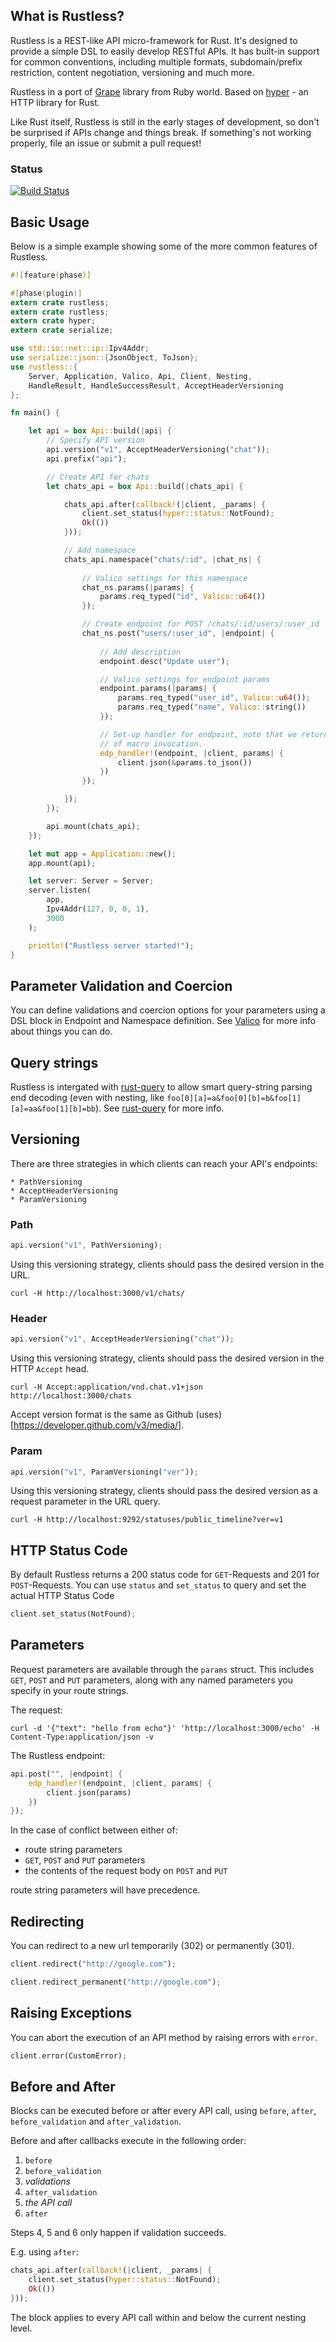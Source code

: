 ## What is Rustless?

Rustless is a REST-like API micro-framework for Rust. It's designed to provide a simple DSL to easily develop RESTful APIs. It has built-in support for common conventions, including multiple formats, subdomain/prefix restriction, content negotiation, versioning and much more.

Rustless in a port of [Grape] library from Ruby world. Based on [hyper] - an HTTP library for Rust.

Like Rust itself, Rustless is still in the early stages of development, so don't be surprised if APIs change and things break. If something's not working properly, file an issue or submit a pull request! 

[Grape]: https://github.com/intridea/grape
[hyper]: https://github.com/hyperium/hyper

### Status
[![Build Status](https://travis-ci.org/rustless/rustless.svg?branch=master)](https://travis-ci.org/rustless/rustless)

## Basic Usage

Below is a simple example showing some of the more common features of Rustless.

~~~rust
#![feature(phase)]

#[phase(plugin)]
extern crate rustless;
extern crate rustless;
extern crate hyper;
extern crate serialize;

use std::io::net::ip::Ipv4Addr;
use serialize::json::{JsonObject, ToJson};
use rustless::{
    Server, Application, Valico, Api, Client, Nesting, 
    HandleResult, HandleSuccessResult, AcceptHeaderVersioning
};

fn main() {

    let api = box Api::build(|api| {
        // Specify API version
        api.version("v1", AcceptHeaderVersioning("chat"));
        api.prefix("api");

        // Create API for chats
        let chats_api = box Api::build(|chats_api| {

            chats_api.after(callback!(|client, _params| {
                client.set_status(hyper::status::NotFound);
                Ok(())
            }));

            // Add namespace
            chats_api.namespace("chats/:id", |chat_ns| {
                
                // Valico settings for this namespace
                chat_ns.params(|params| { 
                    params.req_typed("id", Valico::u64())
                });

                // Create endpoint for POST /chats/:id/users/:user_id
                chat_ns.post("users/:user_id", |endpoint| {
                
                    // Add description
                    endpoint.desc("Update user");

                    // Valico settings for endpoint params
                    endpoint.params(|params| { 
                        params.req_typed("user_id", Valico::u64());
                        params.req_typed("name", Valico::string())
                    });

                    // Set-up handler for endpoint, note that we return
                    // of macro invocation.
                    edp_handler!(endpoint, |client, params| {
                        client.json(&params.to_json())
                    })
                });

            });
        });

        api.mount(chats_api);
    });

    let mut app = Application::new();
    app.mount(api);

    let server: Server = Server;
    server.listen(
        app,
        Ipv4Addr(127, 0, 0, 1),
        3000
    );

    println!("Rustless server started!");
}
~~~

## Parameter Validation and Coercion

You can define validations and coercion options for your parameters using a DSL block in Endpoint and Namespace definition. See [Valico] for more info about things you can do.

[Valico]: https://github.com/rustless/valico

## Query strings

Rustless is intergated with [rust-query] to allow smart query-string parsing 
end decoding (even with nesting, like `foo[0][a]=a&foo[0][b]=b&foo[1][a]=aa&foo[1][b]=bb`). See [rust-query] for more info.

[rust-query]: https://github.com/rustless/rust-query

## Versioning

There are three strategies in which clients can reach your API's endpoints: 

    * PathVersioning
    * AcceptHeaderVersioning
    * ParamVersioning

### Path

~~~rust
api.version("v1", PathVersioning);
~~~

Using this versioning strategy, clients should pass the desired version in the URL.

    curl -H http://localhost:3000/v1/chats/

### Header

~~~rust
api.version("v1", AcceptHeaderVersioning("chat"));
~~~

Using this versioning strategy, clients should pass the desired version in the HTTP `Accept` head.

    curl -H Accept:application/vnd.chat.v1+json http://localhost:3000/chats

Accept version format is the same as Github (uses)[https://developer.github.com/v3/media/].

### Param

~~~rust
api.version("v1", ParamVersioning("ver"));
~~~

Using this versioning strategy, clients should pass the desired version as a request parameter in the URL query.

    curl -H http://localhost:9292/statuses/public_timeline?ver=v1

## HTTP Status Code

By default Rustless returns a 200 status code for `GET`-Requests and 201 for `POST`-Requests. You can use `status` and `set_status` to query and set the actual HTTP Status Code

~~~rust
client.set_status(NotFound);
~~~

## Parameters

Request parameters are available through the `params` struct. This includes `GET`, `POST` and `PUT` parameters, along with any named parameters you specify in your route strings.

The request:

~~~
curl -d '{"text": "hello from echo"}' 'http://localhost:3000/echo' -H Content-Type:application/json -v
~~~

The Rustless endpoint:

~~~rust
api.post("", |endpoint| {
    edp_handler!(endpoint, |client, params| {
        client.json(params)
    })
});
~~~

In the case of conflict between either of:

* route string parameters
* `GET`, `POST` and `PUT` parameters
* the contents of the request body on `POST` and `PUT`

route string parameters will have precedence.

## Redirecting

You can redirect to a new url temporarily (302) or permanently (301).

~~~rust
client.redirect("http://google.com");
~~~

~~~rust
client.redirect_permanent("http://google.com");
~~~

## Raising Exceptions

You can abort the execution of an API method by raising errors with `error`.

~~~rust
client.error(CustomError);
~~~

## Before and After

Blocks can be executed before or after every API call, using `before`, `after`,
`before_validation` and `after_validation`.

Before and after callbacks execute in the following order:

1. `before`
2. `before_validation`
3. _validations_
4. `after_validation`
5. _the API call_
6. `after`

Steps 4, 5 and 6 only happen if validation succeeds.

E.g. using `after`:

~~~rust
chats_api.after(callback!(|client, _params| {
    client.set_status(hyper::status::NotFound);
    Ok(())
}));
~~~

The block applies to every API call within and below the current nesting level.
